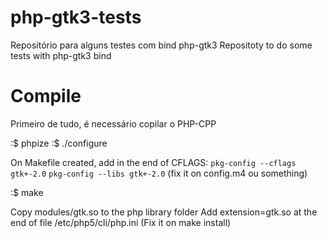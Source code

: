 php-gtk3-tests
==============

Repositório para alguns testes com bind php-gtk3
Repositoty to do some tests with php-gtk3 bind


Compile
==============
Primeiro de tudo, é necessário copilar o PHP-CPP

:$ phpize
:$ ./configure

On Makefile created, add in the end of CFLAGS: `pkg-config --cflags gtk+-2.0` `pkg-config --libs gtk+-2.0` (fix it on config.m4 ou something)

:$ make

Copy modules/gtk.so to the php library folder
Add extension=gtk.so at the end of file /etc/php5/cli/php.ini (Fix it on make install)
